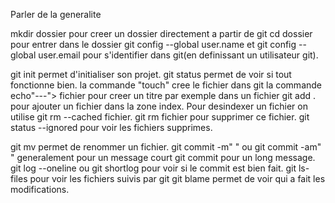 Parler de la generalite

mkdir dossier pour creer un dossier directement a partir de git
cd dossier pour entrer dans le dossier
git config --global user.name et git config --global user.email pour s'identifier dans git(en definissant un utilisateur git).

git init permet d'initialiser son projet.
git status permet de voir si tout fonctionne bien.
la commande "touch" cree le fichier dans git
la commande echo"---"> fichier pour creer un titre par exemple dans un fichier
git add . pour ajouter un fichier dans la zone index.
Pour desindexer un fichier on utilise git rm --cached fichier.
git rm fichier pour supprimer ce fichier.
git status --ignored pour voir les fichiers supprimes.

git mv permet de renommer un fichier.
git commit -m" " ou git commit -am" " generalement pour un message court
git commit pour un long message.
git log --oneline ou git shortlog pour voir si le commit est bien fait.
git ls-files pour voir les fichiers suivis par git
git blame permet de voir qui a fait les modifications.


